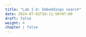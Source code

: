 ```yaml
---
title: "Lab I-4: Embeddings search"
date: 2024-07-01T16:11:58+07:00
draft: false
weight: 4
chapter : false
---
```


